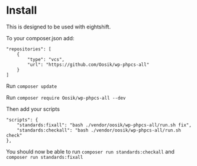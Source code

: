 # Install

This is designed to be used with eightshift.

To your composer.json add:
```
"repositories": [
    {
        "type": "vcs",
        "url": "https://github.com/Oosik/wp-phpcs-all"
    }
]
```

Run `composer update`

Run `composer require Oosik/wp-phpcs-all --dev`

Then add your scripts
```
"scripts": {
    "standards:fixall": "bash ./vendor/oosik/wp-phpcs-all/run.sh fix",
    "standards:checkall": "bash ./vendor/oosik/wp-phpcs-all/run.sh check"
},
```

You should now be able to run `composer run standards:checkall` and `composer run standards:fixall`
